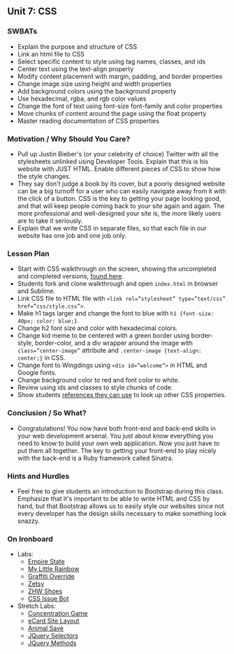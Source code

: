## Unit 7: CSS

### SWBATs
+ Explain the purpose and structure of CSS
+ Link an html file to CSS
+ Select specific content to style using tag names, classes, and ids
+ Center text using the text-align property
+ Modify content placement with margin, padding, and border properties
+ Change image size using height and width properties
+ Add background colors using the background property
+ Use hexadecimal, rgba, and rgb color values
+ Change the font of text using font-size font-family and color properties
+ Move chunks of content around the page using the float property
+ Master reading documentation of CSS properties

### Motivation / Why Should You Care?
+ Pull up Justin Bieber's (or your celebrity of choice) Twitter with all the stylesheets unlinked using Developer Tools. Explain that this is his website with JUST HTML. Enable different pieces of CSS to show how the style changes.
+ They say don't judge a book by its cover, but a poorly designed website can be a big turnoff for a user who can easily navigate away from it with the click of a button. CSS is the key to getting your page looking good, and that will keep people coming back to your site again and again. The more professional and well-designed your site is, the more likely users are to take it seriously.
+ Explain that we write CSS in separate files, so that each file in our website has one job and one job only.

### Lesson Plan
+ Start with CSS walkthrough on the screen, showing the uncompleted and completed versions, [found here](https://github.com/flatiron-school-curriculum/css-walkthrough-hs).
+ Students fork and clone walkthrough and open `index.html` in browser and Sublime.
+ Link CSS file to HTML file with `<link rel=”stylesheet” type=”text/css” href=”css/style.css”>`.
+ Make h1 tags larger and change the font to blue with `h1 {font-size: 40px; color: blue;}`.
+ Change h2 font size and color with hexadecimal colors.
+ Change kid meme to be centered with a green border using border-style, border-color, and a div wrapper around the image with `class=”center-image”` attribute and `.center-image {text-align: center;}` in CSS.
+ Change font to Wingdings using `<div id=”welcome”>` in HTML and Google fonts.
+ Change background color to red and font color to white.
+ Review using ids and classes to style chunks of code.
+ Show students [references they can use](https://developer.mozilla.org/en-US/docs/Web/CSS/Reference) to look up other CSS properties.

### Conclusion / So What?
+ Congratulations! You now have both front-end and back-end skills in your web development arsenal. You just about know everything you need to know to build your own web application. Now you just have to put them all together. The key to getting your front-end to play nicely with the back-end is a Ruby framework called Sinatra.

### Hints and Hurdles
+ Feel free to give students an introduction to Bootstrap during this class. Emphasize that it's important to be able to write HTML and CSS by hand, but that Bootstrap allows us to easily style our websites since not every developer has the design skills necessary to make something look snazzy.

### On Ironboard
+ Labs:
  + [Empire State](https://github.com/flatiron-school-curriculum/hs-empire-state-css-challenge)
  + [My Little Rainbow](https://github.com/flatiron-school-curriculum/hs-my-little-rainbow) 
  + [Graffiti Override](https://github.com/flatiron-school-curriculum/hs-css-graffiti-override)
  + [Zetsy](https://github.com/flatiron-school-curriculum/hs-zetsy)
  + [ZHW Shoes](https://github.com/flatiron-school-curriculum/hs-zhw-shoes-layout)
  + [CSS Issue Bot](https://github.com/flatiron-school-curriculum/css-issue-bot-9000)
+ Stretch Labs:
  + [Concentration Game](https://github.com/flatiron-school-curriculum/fe-concentration-game)
  + [eCard Site Layout](https://github.com/flatiron-school-curriculum/ecard-site-layout)
  + [Animal Save](https://github.com/flatiron-school-curriculum/animal-save)
  + [JQuery Selectors](https://github.com/flatiron-school-curriculum/fe-jquery-exploring-selectors)
  + [JQuery Methods](https://github.com/flatiron-school-curriculum/fe-jquery-exploring-methods)
  
  

